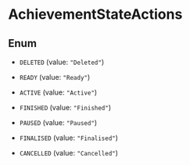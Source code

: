 

# AchievementStateActions

## Enum


* `DELETED` (value: `"Deleted"`)

* `READY` (value: `"Ready"`)

* `ACTIVE` (value: `"Active"`)

* `FINISHED` (value: `"Finished"`)

* `PAUSED` (value: `"Paused"`)

* `FINALISED` (value: `"Finalised"`)

* `CANCELLED` (value: `"Cancelled"`)



